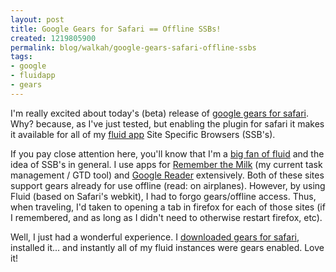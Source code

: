 ```yaml
--- 
layout: post
title: Google Gears for Safari == Offline SSBs!
created: 1219805900
permalink: blog/walkah/google-gears-safari-offline-ssbs
tags: 
- google
- fluidapp
- gears
---
```

I'm really excited about today's (beta) release of <a href="http://groups.google.com/group/gears-users/browse_thread/thread/36537d4f47c5495c">google gears for safari</a>. Why? because, as I've just tested, but enabling the plugin for safari it makes it available for all of my <a href="http://fluidapp.com/">fluid app</a> Site Specific Browsers (SSB's).

If you pay close attention here, you'll know that I'm a <a href="http://walkah.net/tag/fluidapp">big fan of fluid</a> and the idea of SSB's in general. I use apps for <a href="http://www.rememberthemilk.com/">Remember the Milk</a> (my current task management / GTD tool) and <a href="http://reader.google.com/">Google Reader</a> extensively. Both of these sites support gears already for use offline (read: on airplanes). However, by using Fluid (based on Safari's webkit), I had to forgo gears/offline access. Thus, when traveling, I'd taken to opening a tab in firefox for each of those sites (if I remembered, and as long as I didn't need to otherwise restart firefox, etc).

Well, I just had a wonderful experience. I <a href="http://dl.google.com/gears/current/gears-osx-opt.dmg">downloaded gears for safari</a>, installed it... and instantly all of my fluid instances were gears enabled. Love it!
